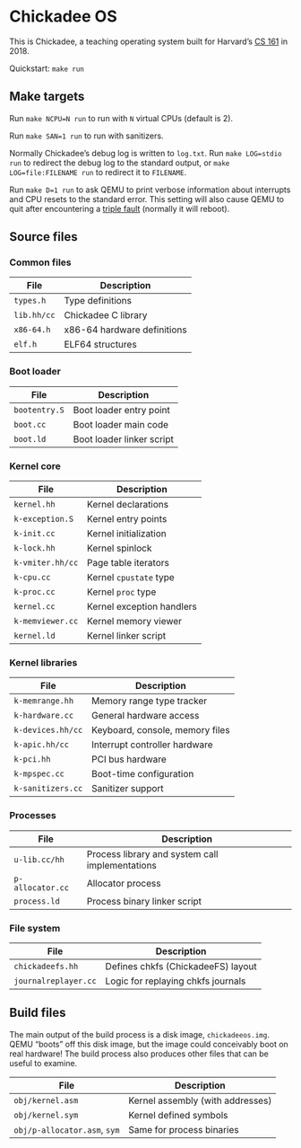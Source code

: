 Chickadee OS
============

This is Chickadee, a teaching operating system built for Harvard’s
[CS 161] in 2018.

Quickstart: `make run`

Make targets
------------

Run `make NCPU=N run` to run with `N` virtual CPUs (default is 2).

Run `make SAN=1 run` to run with sanitizers.

Normally Chickadee’s debug log is written to `log.txt`. Run `make LOG=stdio
run` to redirect the debug log to the standard output, or `make
LOG=file:FILENAME run` to redirect it to `FILENAME`.

Run `make D=1 run` to ask QEMU to print verbose information about interrupts
and CPU resets to the standard error. This setting will also cause QEMU to
quit after encountering a [triple fault] (normally it will reboot).

Source files
------------

### Common files

| File            | Description                  |
| --------------- | ---------------------------- |
| `types.h`       | Type definitions             |
| `lib.hh/cc`     | Chickadee C library          |
| `x86-64.h`      | x86-64 hardware definitions  |
| `elf.h`         | ELF64 structures             |

### Boot loader

| File            | Description                  |
| --------------- | ---------------------------- |
| `bootentry.S`   | Boot loader entry point      |
| `boot.cc`       | Boot loader main code        |
| `boot.ld`       | Boot loader linker script    |

### Kernel core

| File                | Description                          |
| ------------------- | ------------------------------------ |
| `kernel.hh`         | Kernel declarations                  |
| `k-exception.S`     | Kernel entry points                  |
| `k-init.cc`         | Kernel initialization                |
| `k-lock.hh`         | Kernel spinlock                      |
| `k-vmiter.hh/cc`    | Page table iterators                 |
| `k-cpu.cc`          | Kernel `cpustate` type               |
| `k-proc.cc`         | Kernel `proc` type                   |
| `kernel.cc`         | Kernel exception handlers            |
| `k-memviewer.cc`    | Kernel memory viewer                 |
| `kernel.ld`         | Kernel linker script                 |

### Kernel libraries

| File                | Description                          |
| ------------------- | ------------------------------------ |
| `k-memrange.hh`     | Memory range type tracker            |
| `k-hardware.cc`     | General hardware access              |
| `k-devices.hh/cc`   | Keyboard, console, memory files      |
| `k-apic.hh/cc`      | Interrupt controller hardware        |
| `k-pci.hh`          | PCI bus hardware                     |
| `k-mpspec.cc`       | Boot-time configuration              |
| `k-sanitizers.cc`   | Sanitizer support                    |

### Processes

| File              | Description                                      |
| ----------------- | ------------------------------------------------ |
| `u-lib.cc/hh`     | Process library and system call implementations  |
| `p-allocator.cc`  | Allocator process                                |
| `process.ld`      | Process binary linker script                     |

### File system

| File                  | Description                                      |
| --------------------- | ------------------------------------------------ |
| `chickadeefs.hh`      | Defines chkfs (ChickadeeFS) layout               |
| `journalreplayer.cc`  | Logic for replaying chkfs journals               |

Build files
-----------

The main output of the build process is a disk image,
`chickadeeos.img`. QEMU “boots” off this disk image, but the image
could conceivably boot on real hardware! The build process also
produces other files that can be useful to examine.

| File                         | Description                          |
| ---------------------------- | ------------------------------------ |
| `obj/kernel.asm`             | Kernel assembly (with addresses)     |
| `obj/kernel.sym`             | Kernel defined symbols               |
| `obj/p-allocator.asm`, `sym` | Same for process binaries            |

[CS 161]: https://read.seas.harvard.edu/cs161-19/
[triple fault]: https://en.wikipedia.org/wiki/Triple_fault
